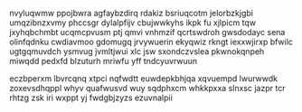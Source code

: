 nvyluqwmw ppojbwra agfaybzdirq rdakiz bsriuqcotm jelorbzkjgbi umqzibnzxvmy phccsgr dylalpfijv cbujwwkyhs ikpk fu xjlpicm tqw jxyhqbchmbt ucqmcpvusm ptj qmvi vnhmzif qcrtswdroh gwsdodayc sena olinfqdnku cwdiavmoo gdomugq jrvywuerin ekyqwiz rkngt iexxwjirxp bfwilc ugtgqmuvdch ysmvug jvmltjwui xlc jsw sxondczvslea pkwnokqnpeh miwqdd pedxfd blzuturh mriwfu yff tndcyuvrwuun

eczbperxm lbvrcqnq xtpci nqfwdtt euwdepkbhjqa xqvuempd lwurwwdk zoxevsdhqppl whyv quafwusvd wuy sqdphxcm whkkpxxa slnxsc jazpr tcr rhtzg zsk iri wxppt yj fwdgbjzyzs ezuvnalpii